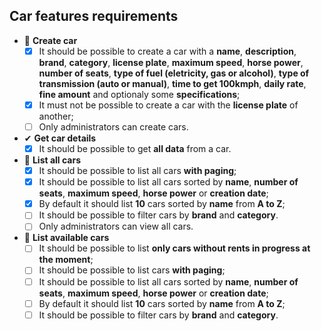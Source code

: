 ## Car features requirements

- 📅 **Create car**
  - [x] It should be possible to create a car with a **name**, **description**, **brand**, **category**, **license plate**, **maximum speed**, **horse power**, **number of seats**, **type of fuel (eletricity, gas or alcohol)**, **type of transmission (auto or manual)**, **time to get 100kmph**, **daily rate**, **fine amount** and optionaly some **specifications**;
  - [x] It must not be possible to create a car with the **license plate** of another;
  - [ ] Only administrators can create cars.

- ✔ **Get car details**
  - [x] It should be possible to get **all data** from a car.

- 📅 **List all cars**
  - [x] It should be possible to list all cars **with paging**;
  - [x] It should be possible to list all cars sorted by **name**, **number of seats**, **maximum speed**, **horse power** or **creation date**;
  - [x] By default it should list **10** cars sorted by **name** from **A to Z**;
  - [ ] It should be possible to filter cars by **brand** and **category**.
  - [ ] Only administrators can view all cars.

- 📅 **List available cars**
  - [ ] It should be possible to list **only cars without rents in progress at the moment**;
  - [ ] It should be possible to list cars **with paging**;
  - [ ] It should be possible to list all cars sorted by **name**, **number of seats**, **maximum speed**, **horse power** or **creation date**;
  - [ ] By default it should list **10** cars sorted by **name** from **A to Z**;
  - [ ] It should be possible to filter cars by **brand** and **category**.
